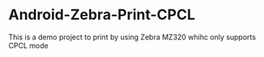 # Android-Zebra-Print-CPCL
This is a demo project to print by using Zebra MZ320 whihc only supports CPCL mode

